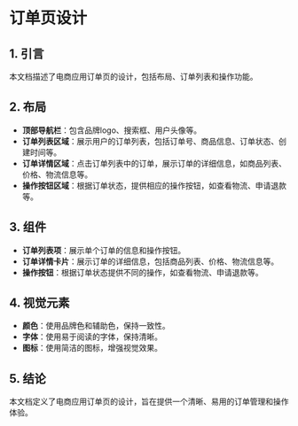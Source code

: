# 订单页设计

## 1. 引言

本文档描述了电商应用订单页的设计，包括布局、订单列表和操作功能。

## 2. 布局

- **顶部导航栏**：包含品牌logo、搜索框、用户头像等。
- **订单列表区域**：展示用户的订单列表，包括订单号、商品信息、订单状态、创建时间等。
- **订单详情区域**：点击订单列表中的订单，展示订单的详细信息，如商品列表、价格、物流信息等。
- **操作按钮区域**：根据订单状态，提供相应的操作按钮，如查看物流、申请退款等。

## 3. 组件

- **订单列表项**：展示单个订单的信息和操作按钮。
- **订单详情卡片**：展示订单的详细信息，包括商品列表、价格、物流信息等。
- **操作按钮**：根据订单状态提供不同的操作，如查看物流、申请退款等。

## 4. 视觉元素

- **颜色**：使用品牌色和辅助色，保持一致性。
- **字体**：使用易于阅读的字体，保持清晰。
- **图标**：使用简洁的图标，增强视觉效果。

## 5. 结论

本文档定义了电商应用订单页的设计，旨在提供一个清晰、易用的订单管理和操作体验。